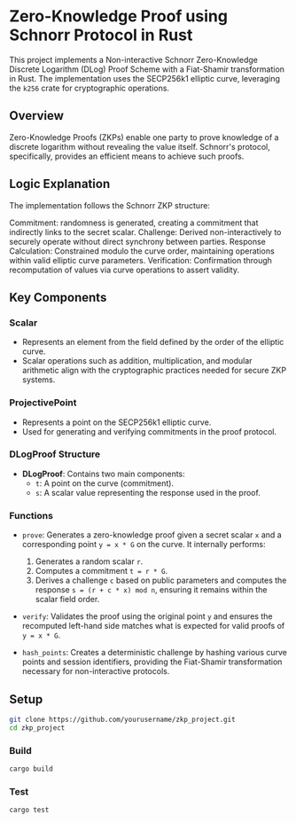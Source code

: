 # Zero-Knowledge Proof using Schnorr Protocol in Rust

This project implements a Non-interactive Schnorr Zero-Knowledge Discrete Logarithm (DLog) Proof Scheme with a Fiat-Shamir transformation in Rust. The implementation uses the SECP256k1 elliptic curve, leveraging the `k256` crate for cryptographic operations.

## Overview

Zero-Knowledge Proofs (ZKPs) enable one party to prove knowledge of a discrete logarithm without revealing the value itself. Schnorr's protocol, specifically, provides an efficient means to achieve such proofs.


## Logic Explanation
The implementation follows the Schnorr ZKP structure:

Commitment: randomness is generated, creating a commitment that indirectly links to the secret scalar.
Challenge: Derived non-interactively to securely operate without direct synchrony between parties.
Response Calculation: Constrained modulo the curve order, maintaining operations within valid elliptic curve parameters.
Verification: Confirmation through recomputation of values via curve operations to assert validity.

## Key Components

### Scalar

- Represents an element from the field defined by the order of the elliptic curve.
- Scalar operations such as addition, multiplication, and modular arithmetic align with the cryptographic practices needed for secure ZKP systems.

### ProjectivePoint

- Represents a point on the SECP256k1 elliptic curve. 
- Used for generating and verifying commitments in the proof protocol.

### DLogProof Structure

- **DLogProof**: Contains two main components:
  - `t`: A point on the curve (commitment).
  - `s`: A scalar value representing the response used in the proof.

### Functions

- `prove`: Generates a zero-knowledge proof given a secret scalar `x` and a corresponding point `y = x * G` on the curve. It internally performs:
  1. Generates a random scalar `r`.
  2. Computes a commitment `t = r * G`.
  3. Derives a challenge `c` based on public parameters and computes the response `s = (r + c * x) mod n`, ensuring it remains within the scalar field order.
  
- `verify`: Validates the proof using the original point `y` and ensures the recomputed left-hand side matches what is expected for valid proofs of `y = x * G`.

- `hash_points`: Creates a deterministic challenge by hashing various curve points and session identifiers, providing the Fiat-Shamir transformation necessary for non-interactive protocols.

## Setup
```bash
git clone https://github.com/yourusername/zkp_project.git
cd zkp_project
```

### Build
```bash
cargo build
```

### Test
```bash
cargo test
```

